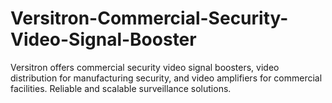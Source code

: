# Versitron-Commercial-Security-Video-Signal-Booster
Versitron offers commercial security video signal boosters, video distribution for manufacturing security, and video amplifiers for commercial facilities. Reliable and scalable surveillance solutions.
